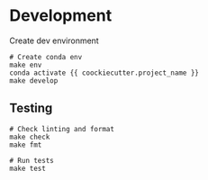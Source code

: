 # Development

Create dev environment

```
# Create conda env
make env
conda activate {{ coockiecutter.project_name }}
make develop
```

## Testing

```
# Check linting and format
make check
make fmt

# Run tests
make test
```
